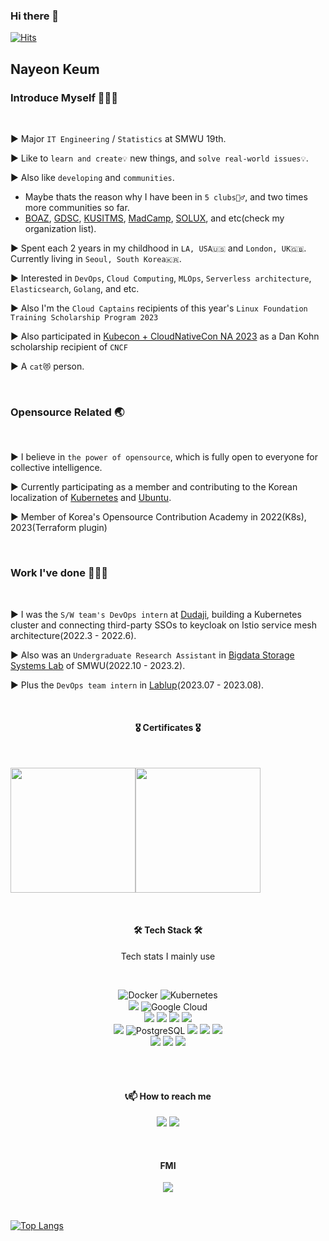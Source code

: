 ### Hi there 👋

[![Hits](https://hits.seeyoufarm.com/api/count/incr/badge.svg?url=https%3A%2F%2Fgithub.com%2FNayeonKeum&count_bg=%2379C83D&title_bg=%23555555&icon=&icon_color=%23E7E7E7&title=hits&edge_flat=false)](https://hits.seeyoufarm.com)

## Nayeon Keum

### Introduce Myself 💁🏻‍♀️

<br>

▶️  Major `IT Engineering` / `Statistics` at SMWU 19th.

▶️  Like to `learn and create💡` new things, and `solve real-world issues💡`.

▶️  Also like `developing` and `communities`.

  -  Maybe thats the reason why I have been in `5 clubs👯‍♂️`, and two times more communities so far.
  -  [BOAZ](https://www.bigdataboaz.com/), [GDSC](https://gdsc.community.dev/sookmyung-womens-university/), [KUSITMS](https://cafe.naver.com/kusitms), [MadCamp](https://madcamp.io/), [SOLUX](https://solux.tistory.com/), and etc(check my organization list).

▶️  Spent each 2 years in my childhood in `LA, USA🇺🇸` and `London, UK🇬🇧`. Currently living in `Seoul, South Korea🇰🇷`.

▶️  Interested in `DevOps`, `Cloud Computing`, `MLOps`, `Serverless architecture`, `Elasticsearch`, `Golang`, and etc.

▶️  Also I'm the `Cloud Captains` recipients of this year's  `Linux Foundation Training Scholarship Program 2023`

▶️  Also participated in [Kubecon + CloudNativeCon NA 2023](https://events.linuxfoundation.org/kubecon-cloudnativecon-north-america/) as a Dan Kohn scholarship recipient of `CNCF`

▶️  A `cat😻` person.

<br>

### Opensource Related 🌏

<br>

▶️  I believe in `the power of opensource`, which is fully open to everyone for collective intelligence.

▶️  Currently participating as a member and contributing to the Korean localization of [Kubernetes](https://github.com/kubernetes) and [Ubuntu](https://launchpad.net/~nayeon-keum).

▶️  Member of Korea's Opensource Contribution Academy in 2022(K8s), 2023(Terraform plugin)

<br>

### Work I've done 👩🏻‍💻

<br>

▶️  I was the `S/W team's DevOps intern` at [Dudaji](https://www.dudaji.com/), building a Kubernetes cluster and connecting third-party SSOs to keycloak on Istio service mesh architecture(2022.3 - 2022.6).

▶️  Also was an `Undergraduate Research Assistant` in [Bigdata Storage Systems Lab](http://bslab.sookmyung.ac.kr/index.html) of SMWU(2022.10 - 2023.2).

▶️  Plus the `DevOps team intern` in [Lablup](https://github.com/lablup)(2023.07 - 2023.08).

<br>

<!--

### Breif activities 🏐

<br>

▶️  Python, C++, AI lecturer of CodingPlus Academy (2019.2 ~ 2021.2)

▶️  ✨[SOLUX](https://solux.tistory.com/)✨ 25th, Executive team (2020.2 ~ 2021.2)

▶️  ✨[SOLUX](https://solux.tistory.com/)✨ 26th, Club president (2021.2 ~ 2022.2)

▶️  💚[KUSITMS](https://cafe.naver.com/kusitms)💙(Korean University Students IT, Management Society) 23rd management team / Developer (2021.1 ~ 2021.6)

▶️  💚[KUSITMS](https://cafe.naver.com/kusitms)💙(Korean University Students IT, Management Society) 24th vice president / Developer (2021.6 ~ 2021.12)

▶️  KAIST 2021 Summer 🏕️[MadCamp](https://madcamp.io/)🏕️(2021.6 ~ 2021.7)

▶️  ⭐[GDSC](https://gdsc.community.dev/sookmyung-womens-university/)⭐(Google Developer Student Clubs) Sookmyung Member (2021.8 ~ 2022.7)

▶️  🐘[BOAZ](https://www.bigdataboaz.com/)🐘 18th, Data Engineering Part Member, management team of Data Research Team (2022.1 ~ 2022.6)

▶️  🐘[BOAZ](https://www.bigdataboaz.com/)🐘 18th, Data Engineering Part Lead (2022.6 ~ 2023.1)

-->


<h4 align="center"> 🎖️ Certificates 🎖️ </h4>

</br>

<a href="https://www.credly.com/badges/9f4dea3c-4f3b-4cf9-9001-04b38481167a/public_url"><img width=200 src="https://user-images.githubusercontent.com/68985625/226168191-7996031e-54bd-4c1c-a09a-3ab065184916.png"/></a><a href="https://www.credly.com/badges/7727746b-4570-4651-b57d-d4398f8799bf/public_url"><img width=200 src="https://user-images.githubusercontent.com/68985625/226168194-15db988a-1258-440a-ab1c-ee09f004a689.png"/></a>



</p>


<br>

<h4 align="center"> 🛠 Tech Stack 🛠</h4>
<p align="center"> Tech stats I mainly use</p>
</br>

<p align="center">

<img alt="Docker" src ="https://img.shields.io/badge/Docker-2496ED?style=flat-square&logo=Docker&logoColor=white"/> 
<img alt="Kubernetes" src ="https://img.shields.io/badge/Kubernetes-326CE5?style=flat-square&logo=Kubernetes&logoColor=white"/>

<br>

<img src="https://img.shields.io/badge/Amazon AWS-232F3E?style=flat-square&logo=Amazon%20AWS&logoColor=white"/>
<img alt="Google Cloud" src ="https://img.shields.io/badge/Google Cloud-4285F4?&style=flat-square&logo=Google Cloud&logoColor=white"/>

<br>


<img src="https://img.shields.io/badge/Python-3776AB?style=flat-square&logo=Python&logoColor=white"/>
<img src="https://img.shields.io/badge/c++-00599C?style=flat-square&logo=c%2B%2B&logoColor=white"/>
<img src="https://img.shields.io/badge/Java-007396?style=flat-square&logo=Java&logoColor=white"/>
<img src="https://img.shields.io/badge/Kotlin-7F52FF?style=flat-square&logo=Kotlin&logoColor=white"/>

<br>

<img src="https://img.shields.io/badge/MySQL-4479A1?style=flat-square&logo=MySQL&logoColor=white"/>
<img alt="PostgreSQL" src ="https://img.shields.io/badge/PostgreSQL-4169E1?style=flat-square&logo=PostgreSQL&logoColor=white"/>
<img src="https://img.shields.io/badge/MongoDB-47A248?style=flat-square&logo=MongoDB&logoColor=white"/>
<img src="https://img.shields.io/badge/Node.js-339933?style=flat-square&logo=Node.js&logoColor=white"/>
<img src="https://img.shields.io/badge/TypeScript-3178C6?style=flat-square&logo=TypeScript&logoColor=white"/>
<br>


<img src="https://img.shields.io/badge/Notion-000000?style=flat-square&logo=Notion&logoColor=white"/>
<img src="https://img.shields.io/badge/Slack-4A154B?style=flat-square&logo=Slack&logoColor=white"/> 
<img src="https://img.shields.io/badge/Trello-0052CC?style=flat-square&logo=Trello&logoColor=white"/>

<br><br>

<h4 align="center"><b>📞📫 How to reach me</b></h3>

<p align="center">
<a href="mailto:rmaskdus0208@gmail.com"> <img src="https://img.shields.io/badge/Gmail-d14836?style=flat-square&logo=Gmail&logoColor=white&link=mailto:rmaskdus0208@gmail.com"/></a>
<a href="https://instagram.com/nayeongold"><img src="https://img.shields.io/badge/Instagram-E4405F?style=flat-square&logo=Instagram&logoColor=white"/></a>

</p>
</br>

<h4 align="center"><b>FMI</b></h3>

<p align="center">
<a href="https://www.linkedin.com/in/%EB%82%98%EC%97%B0-%EA%B8%88-7aa490204/"><img src="https://img.shields.io/badge/LinkedIn-0A66C2?style=flat-square&logo=LinkedIn&logoColor=white"/></a>
  

</p>


</br>

<!-- ![My GitHub stats](https://github-readme-stats.vercel.app/api?username=NayeonKeum&show_icons=true&theme=tokyonight) -->

[![Top Langs](https://github-readme-stats.vercel.app/api/top-langs/?username=NayeonKeum&card_width=500&layout=compact&hide=Jupyter%20Notebook,HTML,ASP.NET,Objective-C,XSLT,SCSS,CSS,HLSL,C%23&langs_count=6)](https://github.com/anuraghazra/github-readme-stats)
